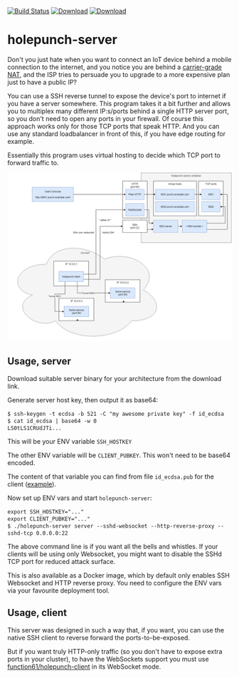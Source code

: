 [![Build Status](https://img.shields.io/travis/function61/holepunch-server.svg?style=for-the-badge)](https://travis-ci.org/function61/holepunch-server)
[![Download](https://img.shields.io/bintray/v/function61/holepunch-server/main.svg?style=for-the-badge&label=Download)](https://bintray.com/function61/holepunch-server/main/_latestVersion#files)
[![Download](https://img.shields.io/docker/pulls/fn61/holepunch-server.svg?style=for-the-badge)](https://hub.docker.com/r/fn61/holepunch-server/)

holepunch-server
================

Don't you just hate when you want to connect an IoT device behind a mobile connection
to the internet, and you notice you are behind a
[carrier-grade NAT](https://en.wikipedia.org/wiki/Carrier-grade_NAT), and the ISP tries to
persuade you to upgrade to a more expensive plan just to have a public IP?

You can use a SSH reverse tunnel to expose the device's port to internet if you have a
server somewhere. This program takes it a bit further and allows you to multiplex many
different IP:s/ports behind a single HTTP server port, so you don't need to open any ports
in your firewall. Of course this approach works only for those TCP ports that speak HTTP.
And you can use any standard loadbalancer in front of this, if you have edge routing for example.

Essentially this program uses virtual hosting to decide which TCP port to forward traffic to.

![Architecture](docs/architecture.png)


Usage, server
-------------

Download suitable server binary for your architecture from the download link.

Generate server host key, then output it as base64:

```
$ ssh-keygen -t ecdsa -b 521 -C "my awesome private key" -f id_ecdsa
$ cat id_ecdsa | base64 -w 0
LS0tLS1CRUdJTi...
```

This will be your ENV variable `SSH_HOSTKEY`

The other ENV variable will be `CLIENT_PUBKEY`. This won't need to be base64 encoded.

The content of that variable you can find from file `id_ecdsa.pub` for the client
([example](https://github.com/function61/holepunch-client#usage)).

Now set up ENV vars and start `holepunch-server`:

```
export SSH_HOSTKEY="..."
export CLIENT_PUBKEY="..."
$ ./holepunch-server server --sshd-websocket --http-reverse-proxy --sshd-tcp 0.0.0.0:22
```

The above command line is if you want all the bells and whistles. If your clients will be
using only Websocket, you might want to disable the SSHd TCP port for reduced attack surface.

This is also available as a Docker image, which by default only enables SSH Websocket and
HTTP reverse proxy. You need to configure the ENV vars via your favourite deployment tool.


Usage, client
-------------

This server was designed in such a way that, if you want, you can use the native SSH client
to reverse forward the ports-to-be-exposed.

But if you want truly HTTP-only traffic (so you don't have to expose extra ports in your
cluster), to have the WebSockets support you must use
[function61/holepunch-client](https://github.com/function61/holepunch-client) in its
WebSocket mode.

